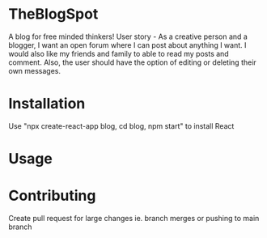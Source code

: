 # TheBlogSpot
A blog for free minded thinkers!
User story - As a creative person and a blogger, I want an open forum where I can post about anything I want. I would also like my friends and family to able to read my posts and comment. Also, the user should have the option of editing or deleting their own messages.

# Installation
Use "npx create-react-app blog, cd blog, npm start" to install React

# Usage


# Contributing
Create pull request for large changes ie. branch merges or pushing to main branch
